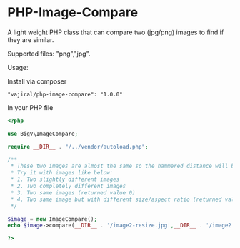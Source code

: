 # PHP-Image-Compare
A light weight PHP class that can compare two (jpg/png) images to find if they are similar.

Supported files: "png","jpg".

Usage:

Install via composer

```"vajiral/php-image-compare": "1.0.0"```

In your PHP file

```php
<?php

use BigV\ImageCompare;

require __DIR__ . "/../vendor/autoload.php";

/**
 * These two images are almost the same so the hammered distance will be less than 10
 * Try it with images like below:
 * 1. Two slightly different images
 * 2. Two completely different images
 * 3. Two same images (returned value 0)
 * 4. Two same image but with different size/aspect ratio (returned value ~0)
 */

$image = new ImageCompare();
echo $image->compare(__DIR__ . '/image2-resize.jpg',__DIR__ . '/image2.jpg');

?>
```
